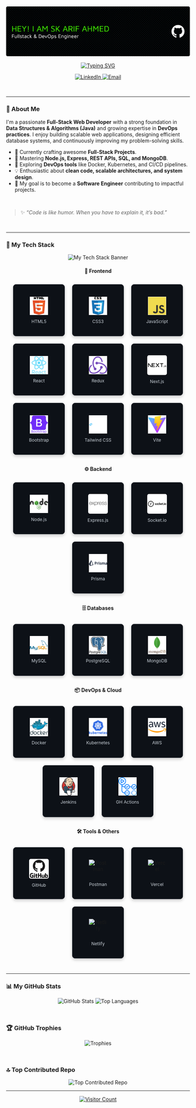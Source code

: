 <p align="center">
  <img src="./github-header-banner.png" alt="Header Banner">
</p>

<p align="center">
  <a href="https://git.io/typing-svg"><img src="https://readme-typing-svg.herokuapp.com?font=Fira+Code&size=28&pause=1000&color=61DAFB&center=true&vCenter=true&width=435&lines=Hi+there%2C+I'm+Sk+Arif+Ahmed+%F0%9F%91%8B;A+passionate+Full-Stack+Developer;A+Java+%26+DSA+Enthusiast;A+lifelong+learner." alt="Typing SVG"></a>
</p>

<p align="center">
  <a href="https://linkedin.com/in/skarifahmed" target="_blank">
    <img src="https://img.shields.io/badge/LinkedIn-%230077B5.svg?style=for-the-badge&logo=linkedin&logoColor=white" alt="LinkedIn">
  </a>
  <a href="mailto:skarifahmedofficial@gmail.com" target="_blank">
    <img src="https://img.shields.io/badge/Email-D14836?style=for-the-badge&logo=gmail&logoColor=white" alt="Email">
  </a>
</p>

<br>

---

### 💫 About Me

I'm a passionate **Full-Stack Web Developer** with a strong foundation in **Data Structures & Algorithms (Java)** and growing expertise in **DevOps practices**. I enjoy building scalable web applications, designing efficient database systems, and continuously improving my problem-solving skills.

- 🔭 Currently crafting awesome **Full-Stack Projects**.
- 🌱 Mastering **Node.js, Express, REST APIs, SQL, and MongoDB**.
- 🚀 Exploring **DevOps tools** like Docker, Kubernetes, and CI/CD pipelines.
- 💡 Enthusiastic about **clean code, scalable architectures, and system design**.
- 🎯 My goal is to become a **Software Engineer** contributing to impactful projects.

<br>

> ✨ *“Code is like humor. When you have to explain it, it’s bad.”*

<br>

---

### 🚀 My Tech Stack

<p align="center">
  <img src="https://i.imgur.com/gK2a5kP.png" alt="My Tech Stack Banner">
</p>

<style>
  .icon-box {
    display: inline-flex;
    flex-direction: column;
    align-items: center;
    justify-content: center;
    margin: 10px;
    padding: 15px;
    border: 1px solid #30363d;
    border-radius: 8px;
    text-align: center;
    width: 110px;
    height: 110px;
    background-color: #0d1117;
    box-shadow: 0 4px 8px rgba(0, 0, 0, 0.2);
    transition: transform 0.2s ease-in-out, box-shadow 0.2s ease-in-out;
  }
  .icon-box:hover {
    transform: translateY(-5px);
    box-shadow: 0 8px 16px rgba(0, 0, 0, 0.3);
  }
  .icon-box img {
    width: 50px;
    height: 50px;
    margin-bottom: 10px;
  }
  .icon-box span {
    font-size: 0.85em;
    color: #c9d1d9;
    font-family: -apple-system, BlinkMacSystemFont, "Segoe UI", Helvetica, Arial, sans-serif, "Apple Color Emoji", "Segoe UI Emoji";
  }
</style>

<div align="center">

  <h4>🎨 Frontend</h4>
  <div style="display: flex; flex-wrap: wrap; justify-content: center;">
    <div class="icon-box">
      <img src="https://raw.githubusercontent.com/devicons/devicon/master/icons/html5/html5-original-wordmark.svg" alt="HTML5"/>
      <span>HTML5</span>
    </div>
    <div class="icon-box">
      <img src="https://raw.githubusercontent.com/devicons/devicon/master/icons/css3/css3-original-wordmark.svg" alt="CSS3"/>
      <span>CSS3</span>
    </div>
    <div class="icon-box">
      <img src="https://raw.githubusercontent.com/devicons/devicon/master/icons/javascript/javascript-original.svg" alt="JavaScript"/>
      <span>JavaScript</span>
    </div>
    <div class="icon-box">
      <img src="https://raw.githubusercontent.com/devicons/devicon/master/icons/react/react-original-wordmark.svg" alt="React"/>
      <span>React</span>
    </div>
    <div class="icon-box">
      <img src="https://raw.githubusercontent.com/devicons/devicon/master/icons/redux/redux-original.svg" alt="Redux"/>
      <span>Redux</span>
    </div>
    <div class="icon-box">
      <img src="https://raw.githubusercontent.com/devicons/devicon/master/icons/nextjs/nextjs-original-wordmark.svg" alt="Next.js" style="background-color: white; padding: 2px; border-radius: 5px;"/>
      <span>Next.js</span>
    </div>
    <div class="icon-box">
      <img src="https://raw.githubusercontent.com/devicons/devicon/master/icons/bootstrap/bootstrap-plain-wordmark.svg" alt="Bootstrap"/>
      <span>Bootstrap</span>
    </div>
    <div class="icon-box">
      <img src="https://raw.githubusercontent.com/devicons/devicon/master/icons/tailwindcss/tailwindcss-original-wordmark.svg" alt="Tailwind CSS"/>
      <span>Tailwind CSS</span>
    </div>
    <div class="icon-box">
      <img src="https://raw.githubusercontent.com/devicons/devicon/master/icons/vitejs/vitejs-original.svg" alt="Vite"/>
      <span>Vite</span>
    </div>
  </div>

  <h4>⚙️ Backend</h4>
  <div style="display: flex; flex-wrap: wrap; justify-content: center;">
    <div class="icon-box">
      <img src="https://raw.githubusercontent.com/devicons/devicon/master/icons/nodejs/nodejs-original-wordmark.svg" alt="Node.js"/>
      <span>Node.js</span>
    </div>
    <div class="icon-box">
      <img src="https://raw.githubusercontent.com/devicons/devicon/master/icons/express/express-original-wordmark.svg" alt="Express.js" style="background-color: white; padding: 2px; border-radius: 5px;"/>
      <span>Express.js</span>
    </div>
    <div class="icon-box">
      <img src="https://raw.githubusercontent.com/devicons/devicon/master/icons/socketio/socketio-original-wordmark.svg" alt="Socket.io" style="background-color: white; padding: 2px; border-radius: 5px;"/>
      <span>Socket.io</span>
    </div>
    <div class="icon-box">
      <img src="https://raw.githubusercontent.com/devicons/devicon/master/icons/prisma/prisma-original-wordmark.svg" alt="Prisma"/>
      <span>Prisma</span>
    </div>
  </div>

  <h4>🗄️ Databases</h4>
  <div style="display: flex; flex-wrap: wrap; justify-content: center;">
    <div class="icon-box">
      <img src="https://raw.githubusercontent.com/devicons/devicon/master/icons/mysql/mysql-original-wordmark.svg" alt="MySQL"/>
      <span>MySQL</span>
    </div>
    <div class="icon-box">
      <img src="https://raw.githubusercontent.com/devicons/devicon/master/icons/postgresql/postgresql-original-wordmark.svg" alt="PostgreSQL"/>
      <span>PostgreSQL</span>
    </div>
    <div class="icon-box">
      <img src="https://raw.githubusercontent.com/devicons/devicon/master/icons/mongodb/mongodb-original-wordmark.svg" alt="MongoDB"/>
      <span>MongoDB</span>
    </div>
  </div>

  <h4>📦 DevOps & Cloud</h4>
  <div style="display: flex; flex-wrap: wrap; justify-content: center;">
    <div class="icon-box">
      <img src="https://raw.githubusercontent.com/devicons/devicon/master/icons/docker/docker-original-wordmark.svg" alt="Docker"/>
      <span>Docker</span>
    </div>
    <div class="icon-box">
      <img src="https://raw.githubusercontent.com/devicons/devicon/master/icons/kubernetes/kubernetes-plain-wordmark.svg" alt="Kubernetes"/>
      <span>Kubernetes</span>
    </div>
    <div class="icon-box">
      <img src="https://raw.githubusercontent.com/devicons/devicon/master/icons/amazonwebservices/amazonwebservices-original-wordmark.svg" alt="AWS"/>
      <span>AWS</span>
    </div>
    <div class="icon-box">
      <img src="https://raw.githubusercontent.com/devicons/devicon/master/icons/jenkins/jenkins-original.svg" alt="Jenkins"/>
      <span>Jenkins</span>
    </div>
    <div class="icon-box">
      <img src="https://raw.githubusercontent.com/devicons/devicon/master/icons/githubactions/githubactions-original.svg" alt="GitHub Actions"/>
      <span>GH Actions</span>
    </div>
  </div>

  <h4>🛠️ Tools & Others</h4>
  <div style="display: flex; flex-wrap: wrap; justify-content: center;">
    <div class="icon-box">
      <img src="https://raw.githubusercontent.com/devicons/devicon/master/icons/github/github-original-wordmark.svg" alt="GitHub" style="background-color: white; padding: 2px; border-radius: 5px;"/>
      <span>GitHub</span>
    </div>
    <div class="icon-box">
      <img src="https://www.vectorlogo.zone/logos/getpostman/getpostman-icon.svg" alt="Postman"/>
      <span>Postman</span>
    </div>
    <div class="icon-box">
      <img src="https://www.vectorlogo.zone/logos/vercel/vercel-icon.svg" alt="Vercel"/>
      <span>Vercel</span>
    </div>
    <div class="icon-box">
      <img src="https://www.vectorlogo.zone/logos/netlify/netlify-icon.svg" alt="Netlify"/>
      <span>Netlify</span>
    </div>
  </div>
</div>

<br>

---

### 📊 My GitHub Stats

<p align="center">
  <img src="https://github-readme-stats.vercel.app/api?username=Arif1258&show_icons=true&locale=en&theme=vision-friendly-dark&hide_border=true&bg_color=0d1117" alt="GitHub Stats" />
  <img src="https://github-readme-stats.vercel.app/api/top-langs?username=Arif1258&layout=compact&langs_count=7&theme=vision-friendly-dark&hide_border=true&bg_color=0d1117" alt="Top Languages" />
</p>

<br>

### 🏆 GitHub Trophies

<p align="center">
  <img src="https://github-profile-trophy.vercel.app/?username=Arif1258&theme=radical&no-frame=true&no-bg=true&margin-w=4" alt="Trophies">
</p>

<br>

### 🔝 Top Contributed Repo

<p align="center">
  <img src="https://github-contributor-stats.vercel.app/api?username=Arif1258&limit=5&theme=dark&combine_all_yearly_contributions=true" alt="Top Contributed Repo">
</p>

---

<p align="center">
  <a href="https://visitcount.itsvg.in">
    <img src="https://visitcount.itsvg.in/api?id=Arif1258&icon=0&color=0" alt="Visitor Count">
  </a>
</p>
